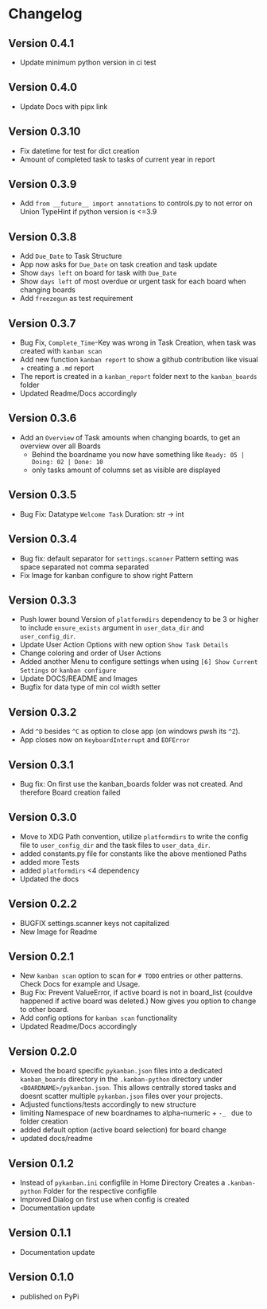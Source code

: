 # Changelog

## Version 0.4.1
- Update minimum python version in ci test

## Version 0.4.0
- Update Docs with pipx link

## Version 0.3.10
- Fix datetime for test for dict creation
- Amount of completed task to tasks of current year in report

## Version 0.3.9
- Add `from __future__ import annotations` to controls.py to not error on Union TypeHint if python version is <=3.9

## Version 0.3.8
- Add `Due_Date` to Task Structure
- App now asks for `Due_Date` on task creation and task update
- Show `days left` on board for task with `Due_Date`
- Show `days left` of most overdue or urgent task for each board when changing boards
- Add `freezegun` as test requirement

## Version 0.3.7
- Bug Fix, `Complete_Time`-Key was wrong in Task Creation, when task was created with `kanban scan`
- Add new function `kanban report` to show a github contribution like visual + creating a `.md` report
- The report is created in a `kanban_report` folder next to the `kanban_boards` folder
- Updated Readme/Docs accordingly

## Version 0.3.6
- Add an `Overview` of Task amounts when changing boards, to get an overview over all Boards
    - Behind the boardname you now have something like `Ready: 05 | Doing: 02 | Done: 10`
    - only tasks amount of columns set as visible are displayed

## Version 0.3.5
- Bug Fix: Datatype `Welcome Task` Duration: str -> int

## Version 0.3.4
- Bug fix: default separator for `settings.scanner` Pattern setting was space separated not comma separated
- Fix Image for kanban configure to show right Pattern

## Version 0.3.3
- Push lower bound Version of `platformdirs` dependency to be 3 or higher to include `ensure_exists` argument
in `user_data_dir` and `user_config_dir`.
- Update User Action Options with new option `Show Task Details`
- Change coloring and order of User Actions
- Added another Menu to configure settings when using `[6] Show Current Settings` or `kanban configure`
- Update DOCS/README and Images
- Bugfix for data type of min col width setter

## Version 0.3.2
- Add `^D` besides `^C` as option to close app (on windows pwsh its `^Z`).
- App closes now on `KeyboardInterrupt` and `EOFError`

## Version 0.3.1
- Bug fix: On first use the kanban_boards folder was not created. And therefore Board creation failed

## Version 0.3.0
- Move to XDG Path convention,
utilize `platformdirs` to write the config file to `user_config_dir` and the task files
to `user_data_dir`.
- added constants.py file for constants like the above mentioned Paths
- added more Tests
- added `platformdirs` <4 dependency
- Updated the docs

## Version 0.2.2
- BUGFIX settings.scanner keys not capitalized
- New Image for Readme

## Version 0.2.1
- New `kanban scan` option to scan for  `# TODO` entries or other patterns.
Check Docs for example and Usage.
- Bug Fix: Prevent ValueError, if active board is not in board_list (couldve happened
if active board was deleted.) Now gives you option to change to other board.
- Add config options for `kanban scan` functionality
- Updated Readme/Docs accordingly

## Version 0.2.0
- Moved the board specific `pykanban.json` files into a dedicated `kanban_boards` directory
in the `.kanban-python` directory under `<BOARDNAME>/pykanban.json`.
This allows centrally stored tasks and doesnt scatter multiple
`pykanban.json` files over your projects.
- Adjusted functions/tests accordingly to new structure
- limiting Namespace of new boardnames to alpha-numeric + `-_ ` due to folder creation
- added default option (active board selection) for board change
- updated docs/readme

## Version 0.1.2
- Instead of `pykanban.ini` configfile in Home Directory
Creates a `.kanban-python` Folder for the respective configfile
- Improved Dialog on first use when config is created
- Documentation update

## Version 0.1.1
- Documentation update

## Version 0.1.0
- published on PyPi
